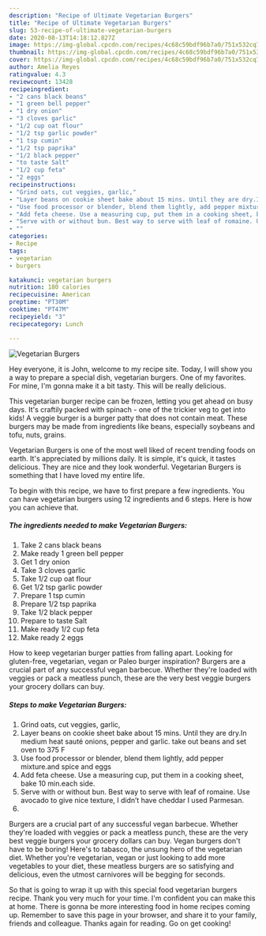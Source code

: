 ```yaml
---
description: "Recipe of Ultimate Vegetarian Burgers"
title: "Recipe of Ultimate Vegetarian Burgers"
slug: 53-recipe-of-ultimate-vegetarian-burgers
date: 2020-08-13T14:18:12.827Z
image: https://img-global.cpcdn.com/recipes/4c68c59bdf96b7a0/751x532cq70/vegetarian-burgers-recipe-main-photo.jpg
thumbnail: https://img-global.cpcdn.com/recipes/4c68c59bdf96b7a0/751x532cq70/vegetarian-burgers-recipe-main-photo.jpg
cover: https://img-global.cpcdn.com/recipes/4c68c59bdf96b7a0/751x532cq70/vegetarian-burgers-recipe-main-photo.jpg
author: Amelia Reyes
ratingvalue: 4.3
reviewcount: 13428
recipeingredient:
- "2 cans black beans"
- "1 green bell pepper"
- "1 dry onion"
- "3 cloves garlic"
- "1/2 cup oat flour"
- "1/2 tsp garlic powder"
- "1 tsp cumin"
- "1/2 tsp paprika"
- "1/2 black pepper"
- "to taste Salt"
- "1/2 cup feta"
- "2 eggs"
recipeinstructions:
- "Grind oats, cut veggies, garlic,"
- "Layer beans on cookie sheet bake about 15 mins. Until they are dry.In medium heat sauté onions, pepper and garlic. take out beans and set oven to 375 F"
- "Use food processor or blender, blend them lightly, add pepper mixture.and spice and eggs"
- "Add feta cheese. Use a measuring cup, put them in a cooking sheet, bake 10 min.each side."
- "Serve with or without bun. Best way to serve with leaf of romaine. Use avocado to give nice texture, I didn’t have cheddar I used Parmesan."
- ""
categories:
- Recipe
tags:
- vegetarian
- burgers

katakunci: vegetarian burgers 
nutrition: 180 calories
recipecuisine: American
preptime: "PT30M"
cooktime: "PT47M"
recipeyield: "3"
recipecategory: Lunch

---
```



![Vegetarian Burgers](https://img-global.cpcdn.com/recipes/4c68c59bdf96b7a0/751x532cq70/vegetarian-burgers-recipe-main-photo.jpg)

Hey everyone, it is John, welcome to my recipe site. Today, I will show you a way to prepare a special dish, vegetarian burgers. One of my favorites. For mine, I'm gonna make it a bit tasty. This will be really delicious.

This vegetarian burger recipe can be frozen, letting you get ahead on busy days. It&#39;s craftily packed with spinach - one of the trickier veg to get into kids! A veggie burger is a burger patty that does not contain meat. These burgers may be made from ingredients like beans, especially soybeans and tofu, nuts, grains.

Vegetarian Burgers is one of the most well liked of recent trending foods on earth. It's appreciated by millions daily. It is simple, it's quick, it tastes delicious. They are nice and they look wonderful. Vegetarian Burgers is something that I have loved my entire life.


To begin with this recipe, we have to first prepare a few ingredients. You can have vegetarian burgers using 12 ingredients and 6 steps. Here is how you can achieve that.

<!--inarticleads1-->

##### The ingredients needed to make Vegetarian Burgers:

1. Take 2 cans black beans
1. Make ready 1 green bell pepper
1. Get 1 dry onion
1. Take 3 cloves garlic
1. Take 1/2 cup oat flour
1. Get 1/2 tsp garlic powder
1. Prepare 1 tsp cumin
1. Prepare 1/2 tsp paprika
1. Take 1/2 black pepper
1. Prepare to taste Salt
1. Make ready 1/2 cup feta
1. Make ready 2 eggs


How to keep vegetarian burger patties from falling apart. Looking for gluten-free, vegetarian, vegan or Paleo burger inspiration? Burgers are a crucial part of any successful vegan barbecue. Whether they&#39;re loaded with veggies or pack a meatless punch, these are the very best veggie burgers your grocery dollars can buy. 

<!--inarticleads2-->

##### Steps to make Vegetarian Burgers:

1. Grind oats, cut veggies, garlic,
1. Layer beans on cookie sheet bake about 15 mins. Until they are dry.In medium heat sauté onions, pepper and garlic. take out beans and set oven to 375 F
1. Use food processor or blender, blend them lightly, add pepper mixture.and spice and eggs
1. Add feta cheese. Use a measuring cup, put them in a cooking sheet, bake 10 min.each side.
1. Serve with or without bun. Best way to serve with leaf of romaine. Use avocado to give nice texture, I didn’t have cheddar I used Parmesan.
1. 


Burgers are a crucial part of any successful vegan barbecue. Whether they&#39;re loaded with veggies or pack a meatless punch, these are the very best veggie burgers your grocery dollars can buy. Vegan burgers don&#39;t have to be boring! Here&#39;s to tabasco, the unsung hero of the vegetarian diet. Whether you&#39;re vegetarian, vegan or just looking to add more vegetables to your diet, these meatless burgers are so satisfying and delicious, even the utmost carnivores will be begging for seconds. 

So that is going to wrap it up with this special food vegetarian burgers recipe. Thank you very much for your time. I'm confident you can make this at home. There is gonna be more interesting food in home recipes coming up. Remember to save this page in your browser, and share it to your family, friends and colleague. Thanks again for reading. Go on get cooking!
